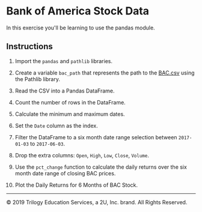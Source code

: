 # Bank of America Stock Data

In this exercise you'll be learning to use the pandas module.

## Instructions

1. Import the `pandas` and `pathlib` libraries.

2. Create a variable `bac_path` that represents the path to the [BAC.csv](Resources/BAC.csv) using the Pathlib library.

3. Read the CSV into a Pandas DataFrame.

4. Count the number of rows in the DataFrame.

5. Calculate the minimum and maximum dates.

6. Set the `Date` column as the index.

7. Filter the DataFrame to a six month date range selection between `2017-01-03` to `2017-06-03`.

8. Drop the extra columns: `Open`, `High`, `Low`, `Close`, `Volume`.

9. Use the `pct_change` function to calculate the daily returns over the six month date range of closing BAC prices.

10. Plot the Daily Returns for 6 Months of BAC Stock.

---

© 2019 Trilogy Education Services, a 2U, Inc. brand. All Rights Reserved.
